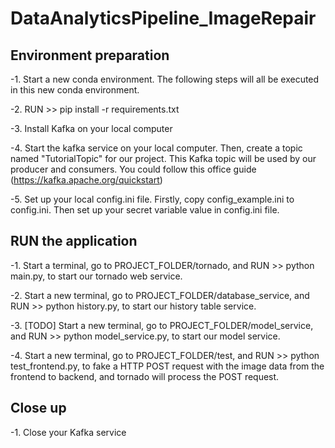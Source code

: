 # DataAnalyticsPipeline_ImageRepair

## Environment preparation

-1. Start a new conda environment. The following steps will all be executed in this new conda environment.

-2. RUN >> pip install -r requirements.txt

-3. Install Kafka on your local computer 

-4. Start the kafka service on your local computer. Then, create a topic named "TutorialTopic" for our project. This Kafka topic will be used by our producer and consumers. You could follow this office guide (https://kafka.apache.org/quickstart) 

-5. Set up your local config.ini file. Firstly, copy config_example.ini to config.ini. Then set up your secret variable value in config.ini file.  

## RUN the application

-1. Start a terminal, go to PROJECT_FOLDER/tornado, and RUN >> python main.py, to start our tornado web service.

-2. Start a new terminal, go to PROJECT_FOLDER/database_service, and RUN >> python history.py, to start our history table service.

-3. [TODO] Start a new terminal, go to PROJECT_FOLDER/model_service, and RUN >> python model_service.py, to start our model service.

-4. Start a new terminal, go to PROJECT_FOLDER/test, and RUN >> python test_frontend.py, to fake a HTTP POST request with the image data from the frontend to backend, and tornado will process the POST request.

## Close up 

-1. Close your Kafka service

